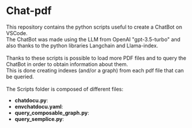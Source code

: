 # Chat-pdf

This repository contains the python scripts useful to create a ChatBot on VSCode.\
The ChatBot was made using the LLM from OpenAI "gpt-3.5-turbo" and also thanks to the python libraries Langchain and Llama-index.\
\
Thanks to these scripts is possible to load more PDF files and to query the ChatBot in order to obtain information about them.\
This is done creating indexes (and/or a graph) from each pdf file that can be queried.\
\
The Scripts folder is composed of different files:
- **chatdocu.py**: 
- **envchatdocu.yaml**:
- **query_composable_graph.py**:
- **query_semplice.py**:
